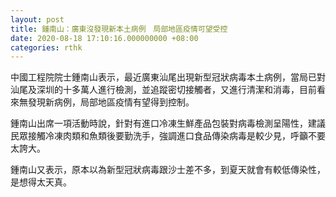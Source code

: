```yaml
---
layout: post
title: 鍾南山：廣東沒發現新本土病例　局部地區疫情可望受控
date: 2020-08-18 17:10:16.000000000 +08:00
categories: rthk
---
```


中國工程院院士鍾南山表示，最近廣東汕尾出現新型冠狀病毒本土病例，當局已對汕尾及深圳的十多萬人進行檢測，並追蹤密切接觸者，又進行清潔和消毒，目前看來無發現新病例，局部地區疫情有望得到控制。

鍾南山出席一項活動時說，針對有進口冷凍生鮮產品包裝對病毒檢測呈陽性，建議民眾接觸冷凍肉類和魚類後要勤洗手，強調進口食品傳染病毒是較少見，呼籲不要太誇大。

鍾南山又表示，原本以為新型冠狀病毒跟沙士差不多，到夏天就會有較低傳染性，是想得太天真。
